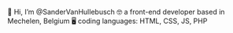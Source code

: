 👋 Hi, I’m @SanderVanHullebusch
🤓 a front-end developer based in Mechelen, Belgium
🖥 coding languages: HTML, CSS, JS, PHP
